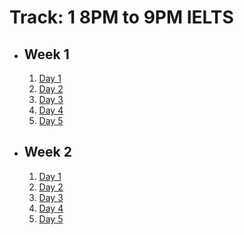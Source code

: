 # Track: 1 8PM to 9PM IELTS

- ## Week 1

   1. [Day 1](https://www.facebook.com/iCodeguru/videos/1130712708181017)
   2. [Day 2](https://www.facebook.com/iCodeguru/videos/781418787458069)
   3. [Day 3](https://www.facebook.com/iCodeguru/videos/3313025932336084)
   4. [Day 4](https://www.facebook.com/iCodeguru/videos/1646499249436312)
   5. [Day 5](https://www.facebook.com/iCodeguru/videos/1831622987306861)

- ## Week 2

   1. [Day 1](https://www.facebook.com/iCodeguru/videos/378199655232072)
   2. [Day 2](https://www.facebook.com/iCodeguru/videos/787695073103330)
   3. [Day 3](https://www.facebook.com/iCodeguru/videos/975288664605980)
   4. [Day 4]()
   5. [Day 5]()

<!-- - ## Week 

   1. [Day 1]()
   2. [Day 2](https://www.facebook.com/iCodeguru/videos/1168669034327781)
   3. [Day 3]()
   4. [Day 4]()
   5. [Day 5]() -->

<!-- - ## Week 

   1. [Day 1]()
   2. [Day 2]()
   3. [Day 3]()
   4. [Day 4]()
   5. [Day 5]() -->